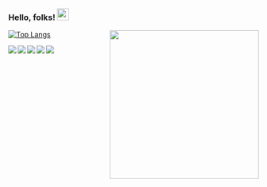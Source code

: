 ###  Hello, folks! <img src="https://stickershop.line-scdn.net/stickershop/v1/product/4894287/LINEStorePC/main.png;compress=true" width="24px">
<img align="right" src="https://cdn2.scratch.mit.edu/get_image/user/68153675_60x60.png" width="300px">

[![Top Langs](https://github-readme-stats.vercel.app/api/top-langs/?username=alp1x&layout=compact&show_icons=true&theme=dark)
](https://github.com/anuraghazra/github-readme-stats)

 

 <img align="left" src="https://img.shields.io/badge/Django-092E20?style=for-the-badge&logo=django&logoColor=white">
  <img align="left" src="https://img.shields.io/badge/Python-FFD43B?style=for-the-badge&logo=python&logoColor=darkgreen">
    <img align="left" src="https://img.shields.io/badge/PHP-777BB4?style=for-the-badge&logo=php&logoColor=white">
    <img align="left" src="https://img.shields.io/badge/Lua-2C2D72?style=for-the-badge&logo=lua&logoColor=white">
        <img align="left" src="https://img.shields.io/badge/JavaScript-323330?style=for-the-badge&logo=javascript&logoColor=F7DF1E">
